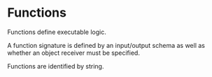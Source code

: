 # Functions

Functions define executable logic.

A function signature is defined by an input/output schema as well as whether an object receiver
must be specified.

Functions are identified by string.
